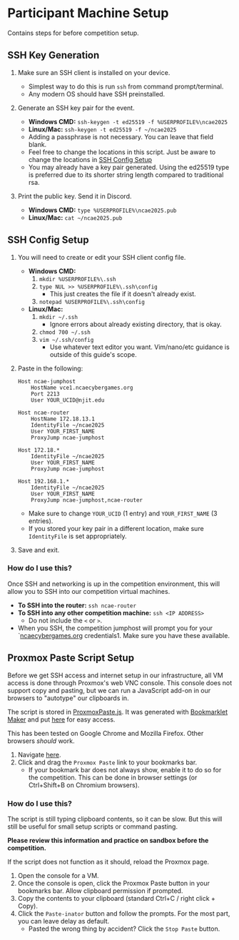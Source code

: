 # Participant Machine Setup

Contains steps for before competition setup.

## SSH Key Generation

1. Make sure an SSH client is installed on your device.
    * Simplest way to do this is run `ssh` from command prompt/terminal.
    * Any modern OS should have SSH preinstalled.

2. Generate an SSH key pair for the event.
    * **Windows CMD:** `ssh-keygen -t ed25519 -f %USERPROFILE%\ncae2025`
    * **Linux/Mac:** `ssh-keygen -t ed25519 -f ~/ncae2025`
    * Adding a passphrase is not necessary. You can leave that field blank.
    * Feel free to change the locations in this script. Just be aware to change the locations in [SSH Config Setup](#ssh-config-setup)
    * You may already have a key pair generated. Using the ed25519 type is preferred due to its shorter string length compared to traditional rsa.

3. Print the public key. Send it in Discord.
    * **Windows CMD:** `type %USERPROFILE%\ncae2025.pub`
    * **Linux/Mac:** `cat ~/ncae2025.pub`

## SSH Config Setup

1. You will need to create or edit your SSH client config file.
    * **Windows CMD:**
        1. `mkdir %USERPROFILE%\.ssh`
        2. `type NUL >> %USERPROFILE%\.ssh\config`
            * This just creates the file if it doesn't already exist.
        3. `notepad %USERPROFILE%\.ssh\config`
    * **Linux/Mac:**
        1. `mkdir ~/.ssh`
            * Ignore errors about already existing directory, that is okay.
        2. `chmod 700 ~/.ssh`
        3. `vim ~/.ssh/config`
            * Use whatever text editor you want. Vim/nano/etc guidance is outside of this guide's scope.
2. Paste in the following:

    ```ssh
    Host ncae-jumphost
        HostName vce1.ncaecybergames.org
        Port 2213
        User YOUR_UCID@njit.edu
    
    Host ncae-router
        HostName 172.18.13.1
        IdentityFile ~/ncae2025
        User YOUR_FIRST_NAME
        ProxyJump ncae-jumphost
    
    Host 172.18.*
        IdentityFile ~/ncae2025
        User YOUR_FIRST_NAME
        ProxyJump ncae-jumphost
    
    Host 192.168.1.*
        IdentityFile ~/ncae2025
        User YOUR_FIRST_NAME
        ProxyJump ncae-jumphost,ncae-router
    ```

    * Make sure to change `YOUR_UCID` (1 entry) and `YOUR_FIRST_NAME` (3 entries).
    * If you stored your key pair in a different location, make sure `IdentityFile` is set appropriately.

3. Save and exit.

### How do I use this?

Once SSH and networking is up in the competition environment, this will allow you to SSH into our competition virtual machines.

* **To SSH into the router:** `ssh ncae-router`
* **To SSH into any other competition machine:** `ssh <IP ADDRESS>`
    * Do not include the `<` or `>`.
* When you SSH, the competition jumphost will prompt you for your `[ncaecybergames.org](https://ncaecybergames.org) credentials1. Make sure you have these available.

## Proxmox Paste Script Setup

Before we get SSH access and internet setup in our infrastructure, all VM access is done through Proxmox's web VNC console. This console does not support copy and pasting, but we can run a JavaScript add-on in our browsers to "autotype" our clipboards in.

The script is stored in [ProxmoxPaste.js](../ProxmoxPaste.js). It was generated with [Bookmarklet Maker](https://caiorss.github.io/bookmarklet-maker) and put [here](https://noahjacobson.com/files/ProxmoxPaste.html) for easy access.

This has been tested on Google Chrome and Mozilla Firefox. Other browsers *should* work.

1. Navigate [here](https://noahjacobson.com/files/ProxmoxPaste.html).
2. Click and drag the `Proxmox Paste` link to your bookmarks bar.
    * If your bookmark bar does not always show, enable it to do so for the competition. This can be done in browser settings (or Ctrl+Shift+B on Chromium browsers).

### How do I use this?

The script is still typing clipboard contents, so it can be slow. But this will still be useful for small setup scripts or command pasting.

**Please review this information and practice on sandbox before the competition.**

If the script does not function as it should, reload the Proxmox page.

1. Open the console for a VM.
2. Once the console is open, click the Proxmox Paste button in your bookmarks bar. Allow clipboard permission if prompted.
3. Copy the contents to your clipboard (standard Ctrl+C / right click + Copy).
4. Click the `Paste-inator` button and follow the prompts. For the most part, you can leave delay as default.
    * Pasted the wrong thing by accident? Click the `Stop Paste` button.
